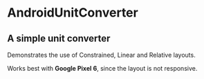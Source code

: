 # AndroidUnitConverter
## A simple unit converter

Demonstrates the use of Constrained, Linear and Relative layouts.

Works best with **Google Pixel 6**, since the layout is not responsive.